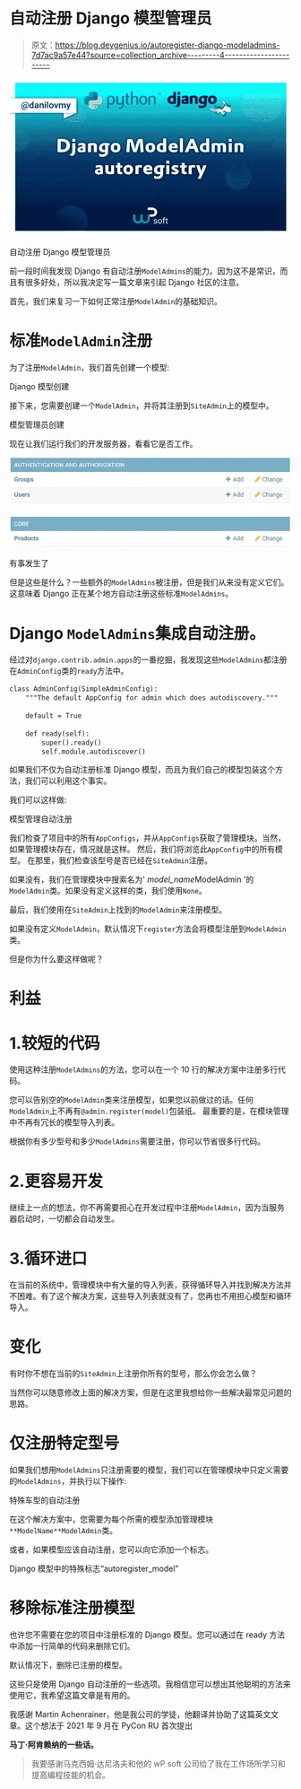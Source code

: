 # 自动注册 Django 模型管理员

> 原文：<https://blog.devgenius.io/autoregister-django-modeladmins-7d7ac9a57e44?source=collection_archive---------4----------------------->

![](img/f252b7113616fec208eef2ea7b6cbc0a.png)

自动注册 Django 模型管理员

前一段时间我发现 Django 有自动注册`ModelAdmins`的能力。因为这不是常识，而且有很多好处，所以我决定写一篇文章来引起 Django 社区的注意。

首先，我们来复习一下如何正常注册`ModelAdmin`的基础知识。

# 标准`ModelAdmin`注册

为了注册`ModelAdmin`，我们首先创建一个模型:

Django 模型创建

接下来，您需要创建一个`ModelAdmin`，并将其注册到`SiteAdmin`上的模型中。

模型管理员创建

现在让我们运行我们的开发服务器，看看它是否工作。

![](img/8f0d9b5e7a8cd07c94f00bfb181bf504.png)

有事发生了

但是这些是什么？一些额外的`ModelAdmins`被注册，但是我们从来没有定义它们。这意味着 Django 正在某个地方自动注册这些标准`ModelAdmins`。

# Django `ModelAdmins`集成自动注册。

经过对`django.contrib.admin.apps`的一番挖掘，我发现这些`ModelAdmins`都注册在`AdminConfig`类的`ready`方法中。

```
class AdminConfig(SimpleAdminConfig):
    """The default AppConfig for admin which does autodiscovery."""

    default = True

    def ready(self):
        super().ready()
        self.module.autodiscover()
```

如果我们不仅为自动注册标准 Django 模型，而且为我们自己的模型包装这个方法，我们可以利用这个事实。

我们可以这样做:

模型管理自动注册

我们检查了项目中的所有`AppConfigs`，并从`AppConfigs`获取了管理模块。当然，如果管理模块存在，情况就是这样。
然后，我们将浏览此`AppConfig`中的所有模型。
在那里，我们检查该型号是否已经在`SiteAdmin`注册。

如果没有，我们在管理模块中搜索名为' *model_name*ModelAdmin '的`ModelAdmin`类。如果没有定义这样的类，我们使用`None`。

最后，我们使用在`SiteAdmin`上找到的`ModelAdmin`来注册模型。

如果没有定义`ModelAdmin`，默认情况下`register`方法会将模型注册到`ModelAdmin`类。

但是你为什么要这样做呢？

# 利益

# 1.较短的代码

使用这种注册`ModelAdmins`的方法，您可以在一个 10 行的解决方案中注册多行代码。

您可以告别空的`ModelAdmin`类来注册模型，如果您以前做过的话。任何`ModelAdmin`上不再有`@admin.register(model)`包装纸。
最重要的是，在模块管理中不再有冗长的模型导入列表。

根据你有多少型号和多少`ModelAdmins`需要注册，你可以节省很多行代码。

# 2.更容易开发

继续上一点的想法，你不再需要担心在开发过程中注册`ModelAdmin`，因为当服务器启动时，一切都会自动发生。

# 3.循环进口

在当前的系统中，管理模块中有大量的导入列表，获得循环导入并找到解决方法并不困难。有了这个解决方案，这些导入列表就没有了，您再也不用担心模型和循环导入。

# 变化

有时你不想在当前的`SiteAdmin`上注册你所有的型号，那么你会怎么做？

当然你可以随意修改上面的解决方案，但是在这里我想给你一些解决最常见问题的思路。

# 仅注册特定型号

如果我们想用`ModelAdmins`只注册需要的模型，我们可以在管理模块中只定义需要的`ModelAdmins`，并执行以下操作:

特殊车型的自动注册

在这个解决方案中，您需要为每个所需的模型添加管理模块`**ModelName**ModelAdmin`类。

或者，如果模型应该自动注册，您可以向它添加一个标志。

Django 模型中的特殊标志“autoregister_model”

# 移除标准注册模型

也许您不需要在您的项目中注册标准的 Django 模型。您可以通过在 ready 方法中添加一行简单的代码来删除它们。

默认情况下，删除已注册的模型。

这些只是使用 Django 自动注册的一些选项。我相信您可以想出其他聪明的方法来使用它，我希望这篇文章是有用的。

我感谢 Martin Achenrainer，他是我公司的学徒，他翻译并协助了这篇英文文章。这个想法于 2021 年 9 月在 PyCon RU 首次提出

**马丁·阿肯赖纳的一些话。**

> 我要感谢马克西姆·达尼洛夫和他的 wP soft 公司给了我在工作场所学习和提高编程技能的机会。
